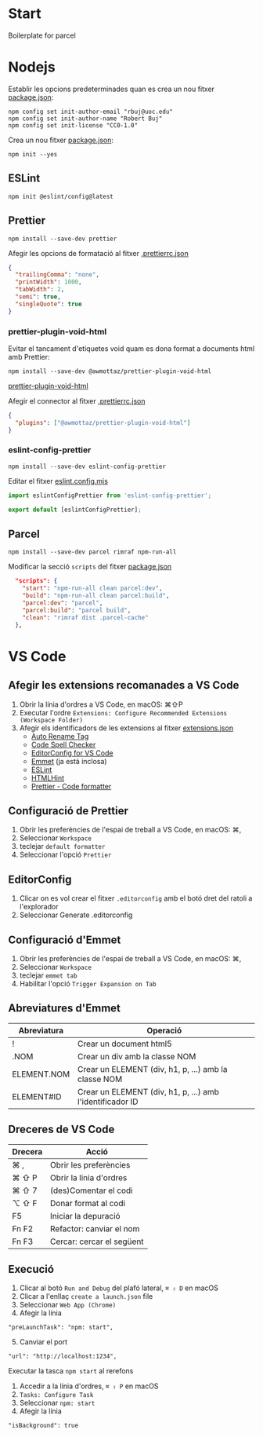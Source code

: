 # Start

Boilerplate for parcel

# Nodejs

Establir les opcions predeterminades quan es crea un nou fitxer [package.json](./package.json):

```
npm config set init-author-email "rbuj@uoc.edu"
npm config set init-author-name "Robert Buj"
npm config set init-license "CC0-1.0"
```

Crea un nou fitxer [package.json](./package.json):

```
npm init --yes
```

## ESLint

```
npm init @eslint/config@latest
```

## Prettier

```
npm install --save-dev prettier
```

Afegir les opcions de formatació al fitxer [.prettierrc.json](.prettierrc.json)

```json
{
  "trailingComma": "none",
  "printWidth": 1000,
  "tabWidth": 2,
  "semi": true,
  "singleQuote": true
}
```

### prettier-plugin-void-html

Evitar el tancament d'etiquetes void quam es dona format a documents html amb Prettier:

```
npm install --save-dev @awmottaz/prettier-plugin-void-html
```

[prettier-plugin-void-html](https://github.com/awmottaz/prettier-plugin-void-html)

Afegir el connector al fitxer [.prettierrc.json](.prettierrc.json)

```json
{
  "plugins": ["@awmottaz/prettier-plugin-void-html"]
}
```

### eslint-config-prettier

```
npm install --save-dev eslint-config-prettier
```

Editar el fitxer [eslint.config.mjs](./eslint.config.mjs)

```js
import eslintConfigPrettier from 'eslint-config-prettier';

export default [eslintConfigPrettier];
```

## Parcel

```
npm install --save-dev parcel rimraf npm-run-all
```

Modificar la secció `scripts` del fitxer [package.json](./package.json)

```json
  "scripts": {
    "start": "npm-run-all clean parcel:dev",
    "build": "npm-run-all clean parcel:build",
    "parcel:dev": "parcel",
    "parcel:build": "parcel build",
    "clean": "rimraf dist .parcel-cache"
  },
```

# VS Code

## Afegir les extensions recomanades a VS Code

1. Obrir la línia d'ordres a VS Code, en macOS: ⌘⇧P
2. Executar l'ordre `Extensions: Configure Recommended Extensions (Workspace Folder)`
3. Afegir els identificadors de les extensions al fitxer [extensions.json](.vscode/extensions.json)
   - [Auto Rename Tag](https://marketplace.visualstudio.com/items?itemName=formulahendry.auto-rename-tag)
   - [Code Spell Checker](https://marketplace.visualstudio.com/items?itemName=streetsidesoftware.code-spell-checker)
   - [EditorConfig for VS Code](https://marketplace.visualstudio.com/items?itemName=EditorConfig.EditorConfig)
   - [Emmet](https://code.visualstudio.com/docs/editor/emmet) (ja està inclosa)
   - [ESLint](https://marketplace.visualstudio.com/items?itemName=dbaeumer.vscode-eslint)
   - [HTMLHint](https://marketplace.visualstudio.com/items?itemName=HTMLHint.vscode-htmlhint)
   - [Prettier - Code formatter](https://marketplace.visualstudio.com/items?itemName=esbenp.prettier-vscode)

## Configuració de Prettier

1. Obrir les preferències de l'espai de treball a VS Code, en macOS: ⌘,
2. Seleccionar `Workspace`
3. teclejar `default formatter`
4. Seleccionar l'opció `Prettier`

## EditorConfig

1. Clicar on es vol crear el fitxer `.editorconfig` amb el botó dret del ratoli a l'explorador
2. Seleccionar Generate .editorconfig

## Configuració d'Emmet

1. Obrir les preferències de l'espai de treball a VS Code, en macOS: ⌘,
2. Seleccionar `Workspace`
3. teclejar `emmet tab`
4. Habilitar l'opció `Trigger Expansion on Tab`

## Abreviatures d'Emmet

| Abreviatura | Operació                                                  |
| ----------- | --------------------------------------------------------- |
| !           | Crear un document html5                                   |
| .NOM        | Crear un div amb la classe NOM                            |
| ELEMENT.NOM | Crear un ELEMENT (div, h1, p, ...) amb la classe NOM      |
| ELEMENT#ID  | Crear un ELEMENT (div, h1, p, ...) amb l'identificador ID |

## Dreceres de VS Code

| Drecera | Acció                     |
| ------- | ------------------------- |
| ⌘ ,     | Obrir les preferències    |
| ⌘ ⇧ P   | Obrir la linia d'ordres   |
| ⌘ ⇧ 7   | (des)Comentar el codi     |
| ⌥ ⇧ F   | Donar format al codi      |
| F5      | Iniciar la depuració      |
| Fn F2   | Refactor: canviar el nom  |
| Fn F3   | Cercar: cercar el següent |

## Execució

1. Clicar al botó `Run and Debug` del plafó lateral, `⌘ ⇧ D` en macOS
2. Clicar a l'enllaç `create a launch.json` file
3. Seleccionar `Web App (Chrome)`
4. Afegir la línia

```
"preLaunchTask": "npm: start",
```

5. Canviar el port

```
"url": "http://localhost:1234",
```

Executar la tasca `npm start` al rerefons

1. Accedir a la línia d'ordres, `⌘ ⇧ P` en macOS
2. `Tasks: Configure Task`
3. Seleccionar `npm: start`
4. Afegir la línia

```
"isBackground": true
```
